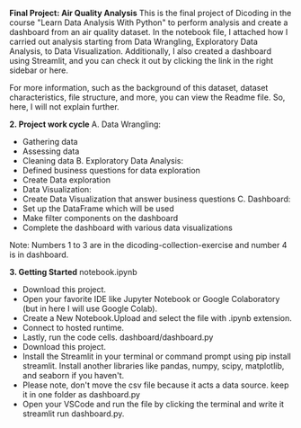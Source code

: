 **Final Project: Air Quality Analysis**
This is the final project of Dicoding in the course "Learn Data Analysis With Python" to perform analysis and create a dashboard from an air quality dataset. In the notebook file, I attached how I carried out analysis starting from Data Wrangling, Exploratory Data Analysis, to Data Visualization. Additionally, I also created a dashboard using Streamlit, and you can check it out by clicking the link in the right sidebar or here.

For more information, such as the background of this dataset, dataset characteristics, file structure, and more, you can view the Readme file. So, here, I will not explain further.

**2. Project work cycle**
A. Data Wrangling:
- Gathering data
- Assessing data
- Cleaning data
B. Exploratory Data Analysis:
- Defined business questions for data exploration
- Create Data exploration
- Data Visualization:
- Create Data Visualization that answer business questions
C. Dashboard:
- Set up the DataFrame which will be used
- Make filter components on the dashboard
- Complete the dashboard with various data visualizations
  
Note: Numbers 1 to 3 are in the dicoding-collection-exercise and number 4 is in dashboard.

**3. Getting Started**
notebook.ipynb
- Download this project.
- Open your favorite IDE like Jupyter Notebook or Google Colaboratory (but in here I will use Google Colab).
- Create a New Notebook.Upload and select the file with .ipynb extension.
- Connect to hosted runtime.
- Lastly, run the code cells.
dashboard/dashboard.py
- Download this project.
- Install the Streamlit in your terminal or command prompt using pip install streamlit. Install another libraries like pandas, numpy, scipy, matplotlib, and seaborn if you haven't.
- Please note, don't move the csv file because it acts a data source. keep it in one folder as dashboard.py
- Open your VSCode and run the file by clicking the terminal and write it streamlit run dashboard.py.
  
